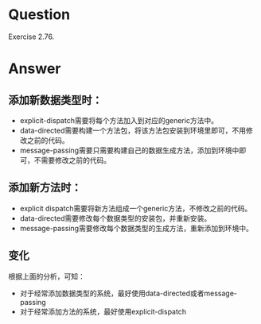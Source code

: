 # Question
Exercise 2.76.

# Answer
## 添加新数据类型时：
* explicit-dispatch需要将每个方法加入到对应的generic方法中。
* data-directed需要构建一个方法包，将该方法包安装到环境里即可，不用修改之前的代码。
* message-passing需要只需要构建自己的数据生成方法，添加到环境中即可，不需要修改之前的代码。

## 添加新方法时：
* explicit dispatch需要将新方法组成一个generic方法，不修改之前的代码。
* data-directed需要修改每个数据类型的安装包，并重新安装。
* message-passing需要修改每个数据类型的生成方法，重新添加到环境中。

## 变化
根据上面的分析，可知：
* 对于经常添加数据类型的系统，最好使用data-directed或者message-passing
* 对于经常添加方法的系统，最好使用explicit-dispatch
